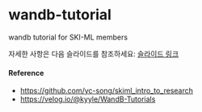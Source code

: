 # wandb-tutorial
wandb tutorial for SKI-ML members

자세한 사항은 다음 슬라이드를 참조하세요: [슬라이드 링크](https://docs.google.com/presentation/d/1nJoz_zelnN7rXTLeWe1whoW2dfUcU1EJibj9MRF65zc/edit#slide=id.g205b1310752_0_6)


#### Reference
- https://github.com/yc-song/skiml_intro_to_research
- https://velog.io/@kyyle/WandB-Tutorials
